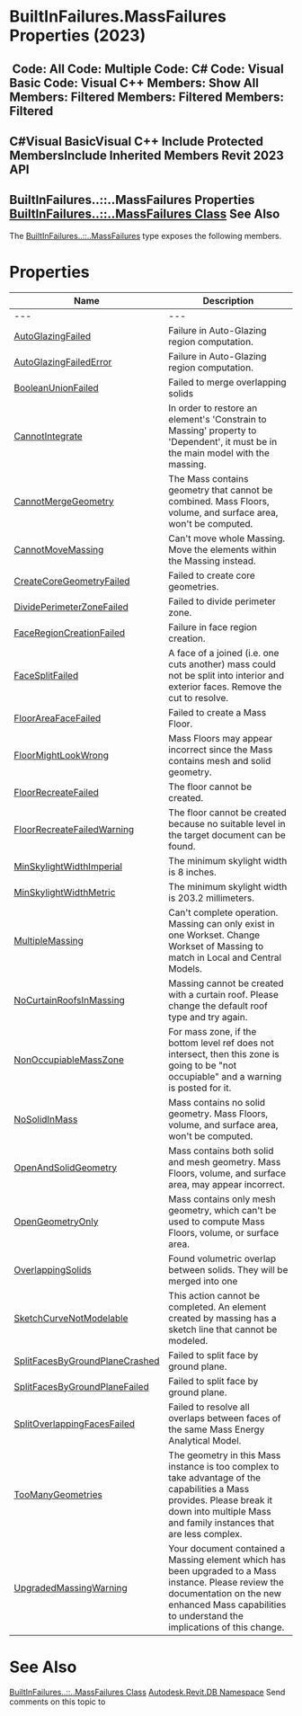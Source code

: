 # BuiltInFailures.MassFailures Properties (2023)

﻿
 Code: All Code: Multiple Code: C# Code: Visual Basic Code: Visual C++  Members: Show All Members: Filtered Members: Filtered Members: Filtered   
---  
C#Visual BasicVisual C++
Include Protected MembersInclude Inherited Members
Revit 2023 API  
---  
BuiltInFailures..::..MassFailures Properties  
[BuiltInFailures..::..MassFailures Class](c9804646-1735-fe87-b758-a466adf5eae8.md "BuiltInFailures.MassFailures Class") See Also  
---  
The [BuiltInFailures..::..MassFailures](c9804646-1735-fe87-b758-a466adf5eae8.md "BuiltInFailures.MassFailures Class") type exposes the following members.
# Properties
| Name | Description |
| --- | --- |
| --- | --- | --- |
| [AutoGlazingFailed](4c14fd5d-451f-2a8e-bba8-0b21f1af9697.md "AutoGlazingFailed Property") | Failure in Auto-Glazing region computation. |
| [AutoGlazingFailedError](67a7ff7f-ebea-b3ad-6af2-2cad9ee03073.md "AutoGlazingFailedError Property") | Failure in Auto-Glazing region computation. |
| [BooleanUnionFailed](41506bc2-9d2a-5a0d-bd79-814241c15d67.md "BooleanUnionFailed Property") | Failed to merge overlapping solids |
| [CannotIntegrate](14063952-52cc-bc54-2716-3266f44ff7b3.md "CannotIntegrate Property") | In order to restore an element's 'Constrain to Massing' property to 'Dependent', it must be in the main model with the massing. |
| [CannotMergeGeometry](3d161566-8205-4056-521f-b0a868290170.md "CannotMergeGeometry Property") | The Mass contains geometry that cannot be combined. Mass Floors, volume, and surface area, won't be computed. |
| [CannotMoveMassing](c72dc4d9-ec06-b938-d43c-ab00e06581ef.md "CannotMoveMassing Property") | Can't move whole Massing. Move the elements within the Massing instead. |
| [CreateCoreGeometryFailed](029f4cf1-6c95-745a-7ff9-ed65b20ef35c.md "CreateCoreGeometryFailed Property") | Failed to create core geometries. |
| [DividePerimeterZoneFailed](4220bc7d-1430-03ae-3bca-d34c2ef88e0a.md "DividePerimeterZoneFailed Property") | Failed to divide perimeter zone. |
| [FaceRegionCreationFailed](a233005d-9ca5-d3d2-abcf-caf375c39d4e.md "FaceRegionCreationFailed Property") | Failure in face region creation. |
| [FaceSplitFailed](d052b690-ccde-a7c4-27ae-c2ddb8c0f5ea.md "FaceSplitFailed Property") | A face of a joined (i.e. one cuts another) mass could not be split into interior and exterior faces. Remove the cut to resolve. |
| [FloorAreaFaceFailed](3111f259-14ef-0ff0-d5b2-98c04498fbe2.md "FloorAreaFaceFailed Property") | Failed to create a Mass Floor. |
| [FloorMightLookWrong](cc2215ff-d9a2-6e2f-adcd-5d7d4314efc5.md "FloorMightLookWrong Property") | Mass Floors may appear incorrect since the Mass contains mesh and solid geometry. |
| [FloorRecreateFailed](de55d6ab-1f3c-1b93-a841-2604cca63c9b.md "FloorRecreateFailed Property") | The floor cannot be created. |
| [FloorRecreateFailedWarning](fbbaaf4f-e89a-3190-f023-14c48eafa48f.md "FloorRecreateFailedWarning Property") | The floor cannot be created because no suitable level in the target document can be found. |
| [MinSkylightWidthImperial](f533a8f0-2a16-2da5-264f-f5ae656b968b.md "MinSkylightWidthImperial Property") | The minimum skylight width is 8 inches. |
| [MinSkylightWidthMetric](b8502ecf-a427-12a3-5ae8-2e22a1342c26.md "MinSkylightWidthMetric Property") | The minimum skylight width is 203.2 millimeters. |
| [MultipleMassing](2abfd436-511a-f8b2-7ac9-f0fdb86ef896.md "MultipleMassing Property") | Can't complete operation. Massing can only exist in one Workset. Change Workset of Massing to match in Local and Central Models. |
| [NoCurtainRoofsInMassing](cd995395-8169-3d87-6564-acd711c91378.md "NoCurtainRoofsInMassing Property") | Massing cannot be created with a curtain roof. Please change the default roof type and try again. |
| [NonOccupiableMassZone](30176548-db94-de41-7049-c177f1a890bc.md "NonOccupiableMassZone Property") | For mass zone, if the bottom level ref does not intersect, then this zone is going to be "not occupiable" and a warning is posted for it. |
| [NoSolidInMass](d8b6d10d-fbb6-c6ac-7b38-6d6c1a00ff38.md "NoSolidInMass Property") | Mass contains no solid geometry. Mass Floors, volume, and surface area, won't be computed. |
| [OpenAndSolidGeometry](9a9234c1-eb45-6067-8506-f8eda5e4c581.md "OpenAndSolidGeometry Property") | Mass contains both solid and mesh geometry. Mass Floors, volume, and surface area, may appear incorrect. |
| [OpenGeometryOnly](1ebe908e-59e6-15ba-39ac-1ff9cdcf1ea0.md "OpenGeometryOnly Property") | Mass contains only mesh geometry, which can't be used to compute Mass Floors, volume, or surface area. |
| [OverlappingSolids](a345a348-5832-254c-b2f0-35d41cba98c8.md "OverlappingSolids Property") | Found volumetric overlap between solids. They will be merged into one |
| [SketchCurveNotModelable](748df7c1-e34e-aa8c-d29f-3b472d7815f1.md "SketchCurveNotModelable Property") | This action cannot be completed. An element created by massing has a sketch line that cannot be modeled. |
| [SplitFacesByGroundPlaneCrashed](b8a1c132-8378-5604-b3d2-6730ef0929c4.md "SplitFacesByGroundPlaneCrashed Property") | Failed to split face by ground plane. |
| [SplitFacesByGroundPlaneFailed](47f2c42c-d634-2273-1116-cbc86019eebf.md "SplitFacesByGroundPlaneFailed Property") | Failed to split face by ground plane. |
| [SplitOverlappingFacesFailed](d8768ea5-e9a1-4a1b-086a-e1f370a30cfe.md "SplitOverlappingFacesFailed Property") | Failed to resolve all overlaps between faces of the same Mass Energy Analytical Model. |
| [TooManyGeometries](e5d4f5b0-96ab-6adc-1d5f-72f2508d2d3e.md "TooManyGeometries Property") | The geometry in this Mass instance is too complex to take advantage of the capabilities a Mass provides. Please break it down into multiple Mass and family instances that are less complex. |
| [UpgradedMassingWarning](957336d8-f598-32ef-dd26-202740e50bf4.md "UpgradedMassingWarning Property") | Your document contained a Massing element which has been upgraded to a Mass instance. Please review the documentation on the new enhanced Mass capabilities to understand the implications of this change. |

# See Also
[BuiltInFailures..::..MassFailures Class](c9804646-1735-fe87-b758-a466adf5eae8.md "BuiltInFailures.MassFailures Class")
[Autodesk.Revit.DB Namespace](87546ba7-461b-c646-cbb1-2cb8f5bff8b2.md "Autodesk.Revit.DB Namespace")
Send comments on this topic to 